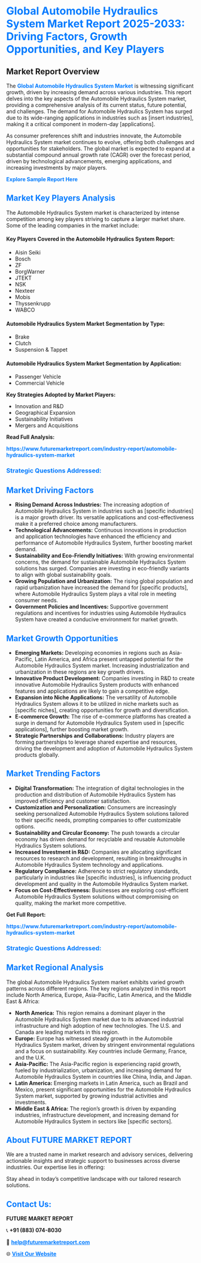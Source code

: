 <h1 style="color: #007BFF;">Global Automobile Hydraulics System Market Report 2025-2033: Driving Factors, Growth Opportunities, and Key Players</h1>

<section id="overview">
<h2>Market Report Overview</h2>
<p>The <a href="https://www.futuremarketreport.com/industry-report/automobile-hydraulics-system-market" style="color: #007BFF; text-decoration: none;"><strong>Global Automobile Hydraulics System Market</strong></a> is witnessing significant growth, driven by increasing demand across various industries. This report delves into the key aspects of the Automobile Hydraulics System market, providing a comprehensive analysis of its current status, future potential, and challenges. The demand for Automobile Hydraulics System has surged due to its wide-ranging applications in industries such as [insert industries], making it a critical component in modern-day [applications].</p>
<p>As consumer preferences shift and industries innovate, the Automobile Hydraulics System market continues to evolve, offering both challenges and opportunities for stakeholders. The global market is expected to expand at a substantial compound annual growth rate (CAGR) over the forecast period, driven by technological advancements, emerging applications, and increasing investments by major players.</p>
</section>

<section id="overview">
<p><a href="https://www.futuremarketreport.com/request-sample/reportId=36444" style="color: #007BFF; text-decoration: none;"><strong>Explore Sample Report Here</strong></a></p>
</section>

<section id="key-players">
<h2 style="color: #007BFF;">Market Key Players Analysis</h2>
<p>The Automobile Hydraulics System market is characterized by intense competition among key players striving to capture a larger market share. Some of the leading companies in the market include:</p>
<h4>Key Players Covered in the Automobile Hydraulics System Report:</h4>
<ul><li>Aisin Seiki</li><li>Bosch</li><li>ZF</li><li>BorgWarner</li><li>JTEKT</li><li>NSK</li><li>Nexteer</li><li>Mobis</li><li>Thyssenkrupp</li><li>WABCO</li></ul>
<h4>Automobile Hydraulics System Market Segmentation by Type:</h4>
<ul><li>Brake</li><li>Clutch</li><li>Suspension &amp; Tappet</li></ul>

<h4>Automobile Hydraulics System Market Segmentation by Application:</h4>
<ul><li>Passenger Vehicle</li><li>Commercial Vehicle</li></ul>
<p><strong>Key Strategies Adopted by Market Players:</strong></p>
<ul>
<li>Innovation and R&D</li>
<li>Geographical Expansion</li>
<li>Sustainability Initiatives</li>
<li>Mergers and Acquisitions</li>
</ul>
</section>

<section>
<p><strong>Read Full Analysis: </strong></p><a href="https://www.futuremarketreport.com/industry-report/automobile-hydraulics-system-market" style="color: #007BFF; text-decoration: none;"><strong>https://www.futuremarketreport.com/industry-report/automobile-hydraulics-system-market</strong></a>
<h3 style="color: #007BFF;">Strategic Questions Addressed:</h3>
</section>

<section id="driving-factors">
<h2 style="color: #007BFF;">Market Driving Factors</h2>
<ul>
<li><strong>Rising Demand Across Industries:</strong> The increasing adoption of Automobile Hydraulics System in industries such as [specific industries] is a major growth driver. Its versatile applications and cost-effectiveness make it a preferred choice among manufacturers.</li>
<li><strong>Technological Advancements:</strong> Continuous innovations in production and application technologies have enhanced the efficiency and performance of Automobile Hydraulics System, further boosting market demand.</li>
<li><strong>Sustainability and Eco-Friendly Initiatives:</strong> With growing environmental concerns, the demand for sustainable Automobile Hydraulics System solutions has surged. Companies are investing in eco-friendly variants to align with global sustainability goals.</li>
<li><strong>Growing Population and Urbanization:</strong> The rising global population and rapid urbanization have increased the demand for [specific products], where Automobile Hydraulics System plays a vital role in meeting consumer needs.</li>
<li><strong>Government Policies and Incentives:</strong> Supportive government regulations and incentives for industries using Automobile Hydraulics System have created a conducive environment for market growth.</li>
</ul>
</section>

<section id="growth-opportunities">
<h2 style="color: #007BFF;">Market Growth Opportunities</h2>
<ul>
<li><strong>Emerging Markets:</strong> Developing economies in regions such as Asia-Pacific, Latin America, and Africa present untapped potential for the Automobile Hydraulics System market. Increasing industrialization and urbanization in these regions are key growth drivers.</li>
<li><strong>Innovative Product Development:</strong> Companies investing in R&D to create innovative Automobile Hydraulics System products with enhanced features and applications are likely to gain a competitive edge.</li>
<li><strong>Expansion into Niche Applications:</strong> The versatility of Automobile Hydraulics System allows it to be utilized in niche markets such as [specific niches], creating opportunities for growth and diversification.</li>
<li><strong>E-commerce Growth:</strong> The rise of e-commerce platforms has created a surge in demand for Automobile Hydraulics System used in [specific applications], further boosting market growth.</li>
<li><strong>Strategic Partnerships and Collaborations:</strong> Industry players are forming partnerships to leverage shared expertise and resources, driving the development and adoption of Automobile Hydraulics System products globally.</li>
</ul>
</section>

<section id="trending-factors">
<h2 style="color: #007BFF;">Market Trending Factors</h2>
<ul>
<li><strong>Digital Transformation:</strong> The integration of digital technologies in the production and distribution of Automobile Hydraulics System has improved efficiency and customer satisfaction.</li>
<li><strong>Customization and Personalization:</strong> Consumers are increasingly seeking personalized Automobile Hydraulics System solutions tailored to their specific needs, prompting companies to offer customizable options.</li>
<li><strong>Sustainability and Circular Economy:</strong> The push towards a circular economy has driven demand for recyclable and reusable Automobile Hydraulics System solutions.</li>
<li><strong>Increased Investment in R&D:</strong> Companies are allocating significant resources to research and development, resulting in breakthroughs in Automobile Hydraulics System technology and applications.</li>
<li><strong>Regulatory Compliance:</strong> Adherence to strict regulatory standards, particularly in industries like [specific industries], is influencing product development and quality in the Automobile Hydraulics System market.</li>
<li><strong>Focus on Cost-Effectiveness:</strong> Businesses are exploring cost-efficient Automobile Hydraulics System solutions without compromising on quality, making the market more competitive.</li>
</ul>
</section>

<section>
<p><strong>Get Full Report: </strong></p><a href="https://www.futuremarketreport.com/industry-report/automobile-hydraulics-system-market" style="color: #007BFF; text-decoration: none;"><strong>https://www.futuremarketreport.com/industry-report/automobile-hydraulics-system-market</strong></a>
<h3 style="color: #007BFF;">Strategic Questions Addressed:</h3>
</section>


<section id="regional-analysis">
<h2 style="color: #007BFF;">Market Regional Analysis</h2>
<p>The global Automobile Hydraulics System market exhibits varied growth patterns across different regions. The key regions analyzed in this report include North America, Europe, Asia-Pacific, Latin America, and the Middle East & Africa:</p>
<ul>
<li><strong>North America:</strong> This region remains a dominant player in the Automobile Hydraulics System market due to its advanced industrial infrastructure and high adoption of new technologies. The U.S. and Canada are leading markets in this region.</li>
<li><strong>Europe:</strong> Europe has witnessed steady growth in the Automobile Hydraulics System market, driven by stringent environmental regulations and a focus on sustainability. Key countries include Germany, France, and the U.K.</li>
<li><strong>Asia-Pacific:</strong> The Asia-Pacific region is experiencing rapid growth, fueled by industrialization, urbanization, and increasing demand for Automobile Hydraulics System in countries like China, India, and Japan.</li>
<li><strong>Latin America:</strong> Emerging markets in Latin America, such as Brazil and Mexico, present significant opportunities for the Automobile Hydraulics System market, supported by growing industrial activities and investments.</li>
<li><strong>Middle East & Africa:</strong> The region’s growth is driven by expanding industries, infrastructure development, and increasing demand for Automobile Hydraulics System in sectors like [specific sectors].</li>
</ul>
</section>

<footer>
<h2 style="color: #007BFF;">About FUTURE MARKET REPORT</h2>
<p>We are a trusted name in market research and advisory services, delivering actionable insights and strategic support to businesses across diverse industries. Our expertise lies in offering:</p>

<p>Stay ahead in today’s competitive landscape with our tailored research solutions.</p>

<h2 style="color: #007BFF;">Contact Us:</h2>
<p><strong>FUTURE MARKET REPORT</strong></p>
<p>📞 <strong>+91 (883) 074-8030</strong></p>
<p>📧 <strong><a href="mailto:help@futuremarketreport.com" style="color: #007BFF;">help@futuremarketreport.com</a></strong></p>
<p>🌐 <strong><a href="https://www.futuremarketreport.com/" style="color: #007BFF;">Visit Our Website</a></strong></p>
</footer>